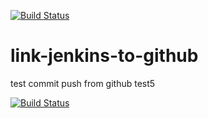 [![Build Status](http://54.166.98.211/buildStatus/icon?job=link-jenkins-to-github)](http://54.166.98.211/job/link-jenkins-to-github/)

# link-jenkins-to-github
test commit
push from github
test5

[![Build Status](http://54.166.98.211/job/link-jenkins-to-github/badge/icon)](http://54.166.98.211/job/link-jenkins-to-github/)

